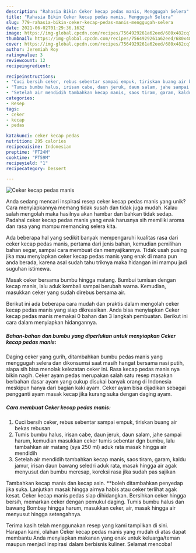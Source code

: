 ```yaml
---
description: "Rahasia Bikin Ceker kecap pedas manis, Menggugah Selera"
title: "Rahasia Bikin Ceker kecap pedas manis, Menggugah Selera"
slug: 779-rahasia-bikin-ceker-kecap-pedas-manis-menggugah-selera
date: 2021-06-02T01:29:36.163Z
image: https://img-global.cpcdn.com/recipes/7564929261a62eed/680x482cq70/ceker-kecap-pedas-manis-foto-resep-utama.jpg
thumbnail: https://img-global.cpcdn.com/recipes/7564929261a62eed/680x482cq70/ceker-kecap-pedas-manis-foto-resep-utama.jpg
cover: https://img-global.cpcdn.com/recipes/7564929261a62eed/680x482cq70/ceker-kecap-pedas-manis-foto-resep-utama.jpg
author: Jeremiah Roy
ratingvalue: 3
reviewcount: 12
recipeingredient:

recipeinstructions:
- "Cuci bersih ceker, rebus sebentar sampai empuk, tiriskan buang air bekas rebusan"
- "Tumis bumbu halus, irisan cabe, daun jeruk, daun salam, jahe sampai harum, kemudian masukkan ceker tumis sebentar dgn bumbu, lalu tambahkan air matang (sya 250 ml) aduk rata masak hingga air mendidih"
- "Setelah air mendidih tambahkan kecap manis, saos tiram, garam, kaldu jamur, irisan daun bawang seledri aduk rata, masak hingga air agak menyusut dan bumbu meresap, koreksi rasa jika sudah pas sajikan"
categories:
- Resep
tags:
- ceker
- kecap
- pedas

katakunci: ceker kecap pedas 
nutrition: 295 calories
recipecuisine: Indonesian
preptime: "PT24M"
cooktime: "PT59M"
recipeyield: "1"
recipecategory: Dessert

---
```



![Ceker kecap pedas manis](https://img-global.cpcdn.com/recipes/7564929261a62eed/680x482cq70/ceker-kecap-pedas-manis-foto-resep-utama.jpg)

Anda sedang mencari inspirasi resep ceker kecap pedas manis yang unik? Cara menyiapkannya memang tidak susah dan tidak juga mudah. Kalau salah mengolah maka hasilnya akan hambar dan bahkan tidak sedap. Padahal ceker kecap pedas manis yang enak harusnya sih memiliki aroma dan rasa yang mampu memancing selera kita.

Ada beberapa hal yang sedikit banyak mempengaruhi kualitas rasa dari ceker kecap pedas manis, pertama dari jenis bahan, kemudian pemilihan bahan segar, sampai cara membuat dan menyajikannya. Tidak usah pusing jika mau menyiapkan ceker kecap pedas manis yang enak di mana pun anda berada, karena asal sudah tahu triknya maka hidangan ini mampu jadi suguhan istimewa.

Masak ceker bersama bumbu hingga matang. Bumbui tumisan dengan kecap manis, lalu aduk kembali sampai berubah warna. Kemudian, masukkan ceker yang sudah direbus bersama air.


Berikut ini ada beberapa cara mudah dan praktis dalam mengolah ceker kecap pedas manis yang siap dikreasikan. Anda bisa menyiapkan Ceker kecap pedas manis memakai 0 bahan dan 3 langkah pembuatan. Berikut ini cara dalam menyiapkan hidangannya.

<!--inarticleads1-->

##### Bahan-bahan dan bumbu yang diperlukan untuk menyiapkan Ceker kecap pedas manis:



Daging ceker yang gurih, ditambahkan bumbu pedas manis yang menggugah selera dan dikonsumsi saat masih hangat bersama nasi putih, siapa sih bisa menolak kelezatan ceker ini. Rasa kecap pedas manis nya bikin nagih. Ceker ayam pedas merupakan salah satu resep masakan berbahan dasar ayam yang cukup disukai banyak orang di Indonesia meskipun hanya dari bagian kaki ayam. Ceker ayam bisa dijadikan sebagai pengganti ayam masak kecap jika kurang suka dengan daging ayam. 

<!--inarticleads2-->

##### Cara membuat Ceker kecap pedas manis:

1. Cuci bersih ceker, rebus sebentar sampai empuk, tiriskan buang air bekas rebusan
1. Tumis bumbu halus, irisan cabe, daun jeruk, daun salam, jahe sampai harum, kemudian masukkan ceker tumis sebentar dgn bumbu, lalu tambahkan air matang (sya 250 ml) aduk rata masak hingga air mendidih
1. Setelah air mendidih tambahkan kecap manis, saos tiram, garam, kaldu jamur, irisan daun bawang seledri aduk rata, masak hingga air agak menyusut dan bumbu meresap, koreksi rasa jika sudah pas sajikan


Tambahkan kecap manis dan kecap asin. **boleh ditambahkan penyedap jika suka. Lanjutkan masak hingga airnya habis atau ceker terlihat agak kesat. Ceker kecap manis pedas siap dihidangkan. Bersihkan ceker hingga bersih, memarkan ceker dengan pemukul daging. Tumis bumbu halus dan bawang Bombay hingga harum, masukkan ceker, air, masak hingga air menyusut hingga setengahnya. 

Terima kasih telah menggunakan resep yang kami tampilkan di sini. Harapan kami, olahan Ceker kecap pedas manis yang mudah di atas dapat membantu Anda menyiapkan makanan yang enak untuk keluarga/teman maupun menjadi inspirasi dalam berbisnis kuliner. Selamat mencoba!
